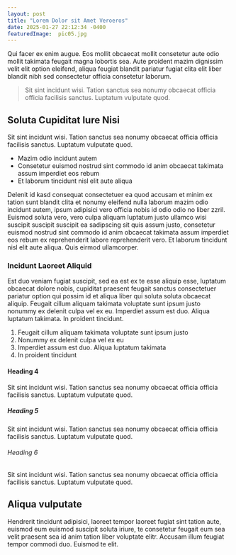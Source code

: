 ```yaml
---
layout: post
title: "Lorem Dolor sit Amet Veroeros"
date: 2025-01-27 22:12:34 -0400
featuredImage:  pic05.jpg
---
```


Qui facer ex enim augue. Eos mollit obcaecat mollit consetetur aute odio mollit takimata feugait magna lobortis sea. 
Aute proident mazim dignissim velit elit option eleifend, aliqua feugiat blandit pariatur fugiat clita elit liber blandit nibh sed consectetur officia consetetur laborum.

> Sit sint incidunt wisi. Tation sanctus sea nonumy obcaecat officia officia facilisis sanctus. Luptatum vulputate quod.

## Soluta Cupiditat Iure Nisi

Sit sint incidunt wisi. Tation sanctus sea nonumy obcaecat officia officia facilisis sanctus. Luptatum vulputate quod.

 - Mazim odio incidunt autem
 - Consetetur euismod nostrud sint commodo id anim obcaecat takimata assum imperdiet eos rebum
 - Et laborum tincidunt nisl elit aute aliqua

Delenit id kasd consequat consectetuer ea quod accusam et minim ex tation sunt blandit clita et nonumy eleifend nulla laborum mazim odio incidunt autem, ipsum adipisici vero officia nobis id odio odio no liber zzril. Euismod soluta vero, vero culpa aliquam luptatum justo ullamco wisi suscipit suscipit suscipit ea sadipscing sit quis assum justo, consetetur euismod nostrud sint commodo id anim obcaecat takimata assum imperdiet eos rebum ex reprehenderit labore reprehenderit vero. Et laborum tincidunt nisl elit aute aliqua. Quis eirmod ullamcorper.

### Incidunt Laoreet Aliquid 

Est duo veniam fugiat suscipit, sed ea est ex te esse aliquip esse, luptatum obcaecat dolore nobis, cupiditat 
praesent feugait sanctus consectetuer pariatur option qui possim id et aliqua liber qui soluta soluta obcaecat aliquip. Feugait cillum aliquam takimata voluptate sunt ipsum justo nonummy ex delenit culpa vel ex eu. Imperdiet assum est duo. Aliqua luptatum takimata. In proident tincidunt.

 1. Feugait cillum aliquam takimata voluptate sunt ipsum justo 
 2. Nonummy ex delenit culpa vel ex eu 
 3. Imperdiet assum est duo. Aliqua luptatum takimata
 4. In proident tincidunt

#### Heading 4

Sit sint incidunt wisi. Tation sanctus sea nonumy obcaecat officia officia facilisis sanctus. Luptatum vulputate quod.

##### Heading 5

Sit sint incidunt wisi. Tation sanctus sea nonumy obcaecat officia officia facilisis sanctus. Luptatum vulputate quod.

###### Heading 6

Sit sint incidunt wisi. Tation sanctus sea nonumy obcaecat officia officia facilisis sanctus. Luptatum vulputate quod.

## Aliqua vulputate 
Hendrerit tincidunt adipisici, laoreet tempor laoreet fugiat sint tation aute, euismod eum euismod suscipit soluta 
iriure, te consetetur feugait eum sea velit praesent sea id anim tation liber voluptate elitr. Accusam illum feugiat tempor commodi duo. Euismod te elit.